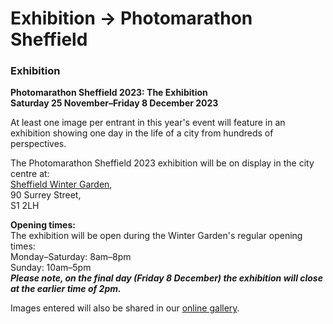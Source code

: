 # Exhibition → Photomarathon Sheffield

### Exhibition

**Photomarathon Sheffield 2023: The Exhibition<br>Saturday 25 November–Friday 8 December 2023**

At least one image per entrant in this year's event will feature in an exhibition showing one day in the life of a city from hundreds of perspectives.

The Photomarathon Sheffield 2023 exhibition will be on display in the city centre at:  
[Sheffield Winter Garden](https://www.sheffield.gov.uk/home/parks-sport-recreation/public-spaces/winter-garden.html),  
90 Surrey Street,  
S1 2LH

**Opening times:**  
The exhibition will be open during the Winter Garden's regular opening times:  
Monday–Saturday: 8am–8pm  
Sunday: 10am–5pm  
***Please note, on the final day (Friday 8 December) the exhibition will close at the earlier time of 2pm.***

Images entered will also be shared in our [online gallery](/gallery/).

